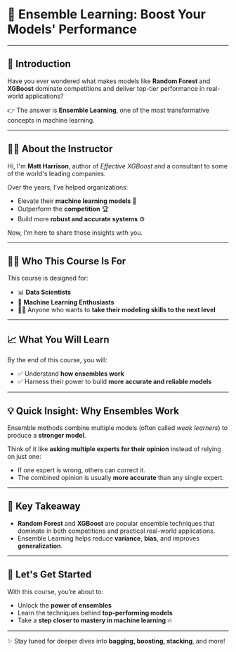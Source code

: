 # 📘 Ensemble Learning: Boost Your Models' Performance

---

## 🎯 Introduction

Have you ever wondered what makes models like **Random Forest** and **XGBoost** dominate competitions and deliver top-tier performance in real-world applications?

👉 The answer is **Ensemble Learning**, one of the most transformative concepts in machine learning.

---

## 👨‍🏫 About the Instructor

Hi, I'm **Matt Harrison**, author of *Effective XGBoost* and a consultant to some of the world's leading companies.

Over the years, I’ve helped organizations:

* Elevate their **machine learning models** 🚀
* Outperform the **competition** 🏆
* Build more **robust and accurate systems** ⚙️

Now, I'm here to share those insights with you.

---

## 🧑‍💻 Who This Course Is For

This course is designed for:

* 📊 **Data Scientists**
* 🤖 **Machine Learning Enthusiasts**
* 👩‍💻 Anyone who wants to **take their modeling skills to the next level**

---

## 📈 What You Will Learn

By the end of this course, you will:

* ✅ Understand **how ensembles work**
* ✅ Harness their power to build **more accurate and reliable models**

---

## 💡 Quick Insight: Why Ensembles Work

Ensemble methods combine multiple models (often called *weak learners*) to produce a **stronger model**.

Think of it like **asking multiple experts for their opinion** instead of relying on just one:

* If one expert is wrong, others can correct it.
* The combined opinion is usually **more accurate** than any single expert.

---

## 📌 Key Takeaway

* **Random Forest** and **XGBoost** are popular ensemble techniques that dominate in both competitions and practical real-world applications.
* Ensemble Learning helps reduce **variance**, **bias**, and improves **generalization**.

---

## 🚀 Let's Get Started

With this course, you’re about to:

* Unlock the **power of ensembles**
* Learn the techniques behind **top-performing models**
* Take a **step closer to mastery in machine learning** 🔥

---

✨ Stay tuned for deeper dives into **bagging, boosting, stacking**, and more!
